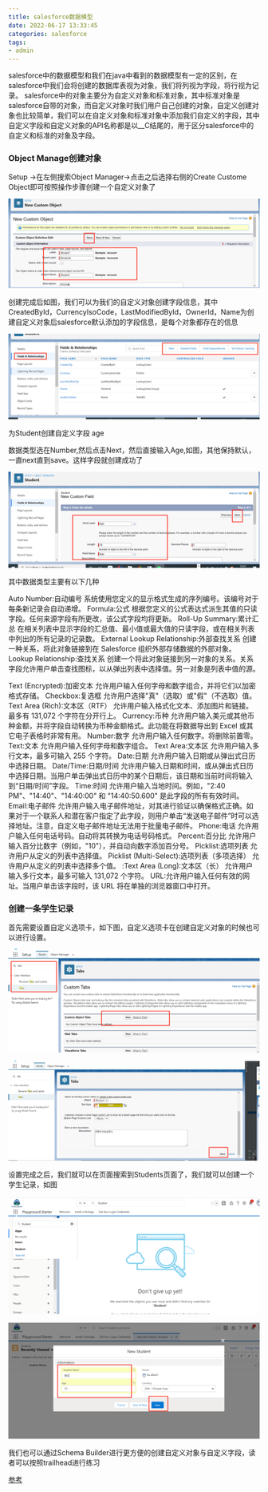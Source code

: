 ```yaml
---
title: salesforce数据模型
date: 2022-06-17 13:33:45
categories: salesforce
tags:
- admin
---
```


salesforce中的数据模型和我们在java中看到的数据模型有一定的区别，在salesforce中我们会将创建的数据库表视为对象，我们将列视为字段，将行视为记录。
salesforce中的对象主要分为自定义对象和标准对象，其中标准对象是salesforce自带的对象，而自定义对象时我们用户自己创建的对象，自定义创建对象也比较简单，我们可以在自定义对象和标准对象中添加我们自定义的字段，其中自定义字段和自定义对象的API名称都是以__C结尾的，用于区分salesforce中的自定义和标准的对象及字段。

### Object Manage创建对象

Setup ->在左侧搜索Object Manager->点击之后选择右侧的Create Custome Object即可按照操作步骤创建一个自定义对象了

![image-20220617094544407](images/salesforce/admin/salesforce数据模型2022-06-17/image-20220617094544407.png)

创建完成后如图，我们可以为我们的自定义对象创建字段信息，其中CreatedById，CurrencyIsoCode，LastModifiedById，OwnerId，Name为创建自定义对象后salesforce默认添加的字段信息，是每个对象都存在的信息

![image-20220617095202076](images/salesforce/admin/salesforce数据模型2022-06-17/image-20220617095202076.png)

为Student创建自定义字段 age

数据类型选在Number,然后点击Next，然后直接输入Age,如图，其他保持默认，一直next直到save。这样字段就创建成功了

![image-20220617100743446](images/salesforce/admin/salesforce数据模型2022-06-17/image-20220617100743446.png)

其中数据类型主要有以下几种

Auto Number:自动编号	系统使用您定义的显示格式生成的序列编号。该编号对于每条新记录会自动递增。
Formula:公式	根据您定义的公式表达式派生其值的只读字段。任何来源字段有所更改，该公式字段均将更新。
Roll-Up Summary:累计汇总	在相关列表中显示字段的汇总值、最小值或最大值的只读字段，或在相关列表中列出的所有记录的记录数。
External Lookup Relationship:外部查找关系	创建一种关系，将此对象链接到在 Salesforce 组织外部存储数据的外部对象。
Lookup Relationship:查找关系	创建一个将此对象链接到另一对象的关系。关系字段允许用户单击查找图标，以从弹出列表中选择值。另一对象是列表中值的源。

Text (Encrypted):加密文本 
允许用户输入任何字母和数字组合，并将它们以加密格式存储。
Checkbox:复选框	允许用户选择"真"（选取）或"假"（不选取）值。
Text Area (Rich):文本区（RTF）	允许用户输入格式化文本、添加图片和链接。最多有 131,072 个字符在分开行上。
Currency:币种	允许用户输入美元或其他币种金额，并将字段自动转换为币种金额格式。此功能在将数据导出到 Excel 或其它电子表格时非常有用。
Number:数字	允许用户输入任何数字。将删除前置零。
Text:文本	允许用户输入任何字母和数字组合。
Text Area:文本区	允许用户输入多行文本，最多可输入 255 个字符。
Date:日期	允许用户输入日期或从弹出式日历中选择日期。
Date/Time:日期/时间	允许用户输入日期和时间，或从弹出式日历中选择日期。当用户单击弹出式日历中的某个日期后，该日期和当前时间将输入到“日期/时间”字段。
Time:时间	允许用户输入当地时间。例如，"2:40 PM"、"14:40"、"14:40:00" 和 "14:40:50.600" 是此字段的所有有效时间。
Email:电子邮件	允许用户输入电子邮件地址，对其进行验证以确保格式正确。如果对于一个联系人和潜在客户指定了此字段，则用户单击“发送电子邮件”时可以选择地址。注意，自定义电子邮件地址无法用于批量电子邮件。
Phone:电话	允许用户输入任何电话号码。自动将其转换为电话号码格式。
Percent:百分比	允许用户输入百分比数字（例如，"10"），并自动向数字添加百分号。
Picklist:选项列表	允许用户从定义的列表中选择值。
Picklist (Multi-Select):选项列表（多项选择）	允许用户从定义的列表中选择多个值。
:Text Area (Long):文本区（长）	允许用户输入多行文本，最多可输入 131,072 个字符。
URL:允许用户输入任何有效的网址。当用户单击该字段时，该 URL 将在单独的浏览器窗口中打开。

### 创建一条学生记录

首先需要设置自定义选项卡，如下图，自定义选项卡在创建自定义对象的时候也可以进行设置。

![image-20220617101825092](images/salesforce/admin/salesforce数据模型2022-06-17/image-20220617101825092.png)

![image-20220617101832149](images/salesforce/admin/salesforce数据模型2022-06-17/image-20220617101832149.png)

设置完成之后，我们就可以在页面搜索到Students页面了，我们就可以创建一个学生记录，如图

![image-20220617102154294](images/salesforce/admin/salesforce数据模型2022-06-17/image-20220617102154294.png)

![image-20220617102159796](images/salesforce/admin/salesforce数据模型2022-06-17/image-20220617102159796.png)



我们也可以通过Schema Builder进行更方便的创建自定义对象与自定义字段，读者可以按照trailhead进行练习



[参考](https://trailhead.salesforce.com/content/learn/modules/data_modeling?trail_id=force_com_admin_beginner)

